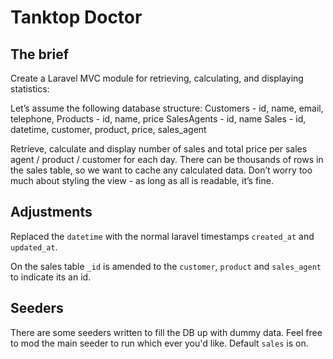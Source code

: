 # Tanktop Doctor

## The brief
Create a Laravel MVC module for retrieving, calculating, and displaying statistics:

Let’s assume the following database structure:
Customers - id, name, email, telephone,
Products - id, name, price
SalesAgents - id, name
Sales - id, datetime, customer, product, price, sales_agent

Retrieve, calculate and display number of sales and total price per sales agent / product / customer for each day.
There can be thousands of rows in the sales table, so we want to cache any calculated data.
Don’t worry too much about styling the view - as long as all is readable, it’s fine.

## Adjustments

Replaced the `datetime` with the normal laravel timestamps `created_at` and `updated_at`.

On the sales table `_id` is amended to the `customer`, `product` and `sales_agent` to indicate its an id.

## Seeders

There are some seeders written to fill the DB up with dummy data. Feel free to mod the main seeder to run which ever you'd like. Default `sales` is on.